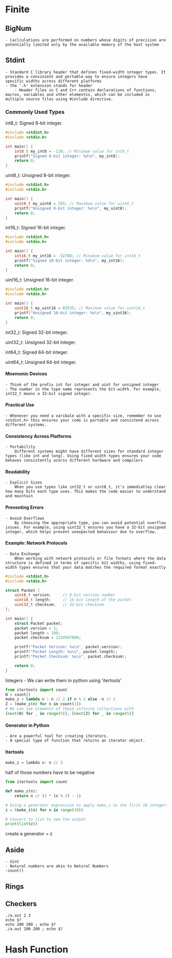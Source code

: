 # Finite

## BigNum
    - Caclculations are performed on numbers whose digits of precision are potentially limited only by the available memory of the host system

## Stdint
    - Standard C library header that defines fixed-width integer types. It provides a convinient and portable way to ensure integers have specific widths across different platforms
    - the '.h' extension stands for header
        - Header files in C and C++ contain declarations of functions, macros, variables and other elementss, which can be included in multiple source files using #include directive.

### Commonly Used Types
 int8_t: Signed 8-bit integer.
```c
#include <stdint.h>
#include <stdio.h>

int main() {
    int8_t my_int8 = -128; // Minimum value for int8_t
    printf("Signed 8-bit integer: %d\n", my_int8);
    return 0;
}
```

uint8_t: Unsigned 8-bit integer.
```c
#include <stdint.h>
#include <stdio.h>

int main() {
    uint8_t my_uint8 = 255; // Maximum value for uint8_t
    printf("Unsigned 8-bit integer: %u\n", my_uint8);
    return 0;
}
```

int16_t: Signed 16-bit integer.
```c
#include <stdint.h>
#include <stdio.h>

int main() {
    int16_t my_int16 = -32768; // Minimum value for int16_t
    printf("Signed 16-bit integer: %d\n", my_int16);
    return 0;
}
```

uint16_t: Unsigned 16-bit integer.
```c
#include <stdint.h>
#include <stdio.h>

int main() {
    uint16_t my_uint16 = 65535; // Maximum value for uint16_t
    printf("Unsigned 16-bit integer: %u\n", my_uint16);
    return 0;
}
```

int32_t: Signed 32-bit integer.

uint32_t: Unsigned 32-bit integer.

int64_t: Signed 64-bit integer.

uint64_t: Unsigned 64-bit integer. 

#### Mnemonic Devices
    - Think of the prefix int for integer and uint for unsigned integer
    - The number in the type name represents the bit-width. For example, int32_t means a 32-bit signed integer.

#### Practical Use
    - Whenever you need a varibale with a specific size, remember to use <stdint.h> this ensures your code is portable and consistend across different systems.

#### Consistency Across Platforms
    - Portability
        Different systems might have different sizes for standard integer types (like int and long). Using fixed width types ensures your code behaves consistently acorss different hardware and compilers
#### Readability
    - Explicit Sizes
        When you use types like int32_t or uint8_t, it's immediatley clear how many bits each type uses. This makes the code easier to understand and maintain
#### Preventing Errors
    - Avoid Overflows
        By choosing the appropriate type, you can avoid potential overflow issues. For example, using uint32_t ensures you have a 32-bit unsigned integer, which helps prevent unexpected behaviour due to overflow.
#### Example: Network Protocols
    - Data Exchange
        When working with network protocols or file formats where the data structure is defined in terms of specific bit widths, using fixed-width types ensures that your data matches the required format exactly
```c
#include <stdint.h>
#include <stdio.h>

struct Packet {
    uint8_t version;     // 8-bit version number
    uint16_t length;     // 16-bit length of the packet
    uint32_t checksum;   // 32-bit checksum
};

int main() {
    struct Packet packet;
    packet.version = 1;
    packet.length = 100;
    packet.checksum = 1234567890;

    printf("Packet Version: %u\n", packet.version);
    printf("Packet Length: %u\n", packet.length);
    printf("Packet Checksum: %u\n", packet.checksum);

    return 0;
}
``` 
Integers
    - We can write them in python using 'itertools'

```python
from itertools import count
N = count()
make_z = lambda n : n // 2 if n % 2 else -n // 2
Z = (make_z(n) for n in count(1))
# We can see elements of these infinite collections with
[next(N) for _ in range(5)], [next(Z) for _ in range(5)]
```
#### Generator in Python
    - Are a powerful tool for creating iterators.
    - A special type of function that returns an iterator object.

#### Itertools

```powershell
make_z = lambda n: n // 2
```
half of those numbers have to be negative

```python
from itertools import count

def make_z(n):
    return n // (2 * (n % 2) - 1)

# Using a generator expression to apply make_z to the first 10 integers
z = (make_z(n) for n in range(10))

# Convert to list to see the output
print(list(z))
```
create a generator = z

## Aside
    - Uint
    - Natural numbers are akin to Natural Numbers
    -count()

## Rings

## Checkers

```ubuntu
./a.out 2 3
echo $?
echo 200 200 ; echo $?
./a.out 200 200 ; echo $?
```

# Hash Function


